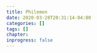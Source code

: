 ```yaml
---
title: Philemon
date: 2020-03-28T20:31:14-04:00
categories: []
tags: []
chapter: 
inprogress: false
---
```


